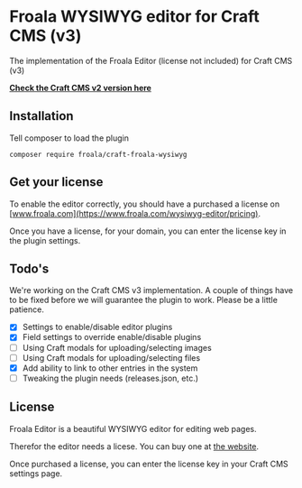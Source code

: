 # Froala WYSIWYG editor for Craft CMS (v3)

The implementation of the Froala Editor (license not included) for Craft CMS (v3)

__[Check the Craft CMS v2 version here](https://github.com/froala/Craft-Froala-WYSIWYG/blob/master/README.md)__

## Installation

Tell composer to load the plugin

```terminal
composer require froala/craft-froala-wysiwyg
```

## Get your license

To enable the editor correctly, you should have a purchased a license on [www.froala.com](https://www.froala.com/wysiwyg-editor/pricing).

Once you have a license, for your domain, you can enter the license key in the plugin settings.

## Todo's

We're working on the Craft CMS v3 implementation. A couple of things have to be fixed before we will guarantee the plugin to work. Please be a little patience.

- [x] Settings to enable/disable editor plugins
- [x] Field settings to override enable/disable plugins
- [ ] Using Craft modals for uploading/selecting images
- [ ] Using Craft modals for uploading/selecting files
- [x] Add ability to link to other entries in the system
- [ ] Tweaking the plugin needs (releases.json, etc.)

## License

Froala Editor is a beautiful WYSIWYG editor for editing web pages.

Therefor the editor needs a licese. You can buy one at [the website](https://www.froala.com/wysiwyg-editor/pricing).

Once purchased a license, you can enter the license key in your Craft CMS settings page.